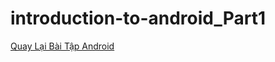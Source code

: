 # introduction-to-android_Part1
[Quay Lại Bài Tập Android](https://github.com/nguyenvogiahuy/hello)
